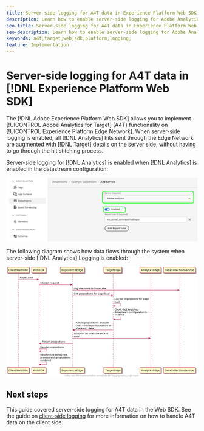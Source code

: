 ```yaml
---
title: Server-side logging for A4T data in Experience Platform Web SDK
description: Learn how to enable server-side logging for Adobe Analytics for Target (A4T) using the Experience Platform Web SDK.
seo-title: Server-side logging for A4T data in Experience Platform Web SDK
seo-description: Learn how to enable server-side logging for Adobe Analytics for Target (A4T) using the Experience Platform Web SDK.
keywords: a4t;target;web;sdk;platform;logging;
feature: Implementation
---
```

# Server-side logging for A4T data in [!DNL Experience Platform Web SDK]

The [!DNL Adobe Experience Platform Web SDK] allows you to implement [!UICONTROL Adobe Analytics for Target] (A4T) functionality on [!UICONTROL Experience Platform Edge Network]. When server-side logging is enabled, all [!DNL Analytics] hits sent through the Edge Network are augmented with [!DNL Target] details on the server side, without having to go through the hit stitching process. 

Server-side logging for [!DNL Analytics] is enabled when [!DNL Analytics] is enabled in the datastream configuration:

![Analytics datastream configuration enabled](/help/dev/implement/a4t/assets/enable-analytics-datastream.png)

The following diagram shows how data flows through the system when server-side [!DNL Analytics] Logging is enabled:

![Server-side logging flow](/help/dev/implement/a4t/assets/analytics-server-side-logging.png)

## Next steps

This guide covered server-side logging for A4T data in the Web SDK. See the guide on [client-side logging](/help/dev/implement/a4t/client-side-logging.md) for more information on how to handle A4T data on the client side.
